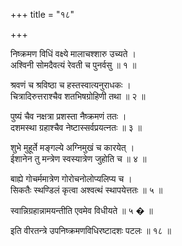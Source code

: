 +++
title = "१८"

+++
  
  
निष्क्रमण विधिं वक्ष्ये मालाचश्शारु उच्यते ।  
अश्विनी सोमदैवत्यं रेवती च पुनर्वसु ॥ १ ॥  
  
श्रवणं च श्रविष्ठा च हस्तस्वात्यनुराधकः ।  
चित्रादिरुत्तराश्चैव शतभिषग्रोहिणी तथा ॥ २ ॥  
  
पुष्यं चैव नक्षत्रा प्रशस्ता नैष्क्रमणं ततः ।  
दशमस्था ग्रहाश्चैव नेष्टास्सर्वप्रयत्नतः ॥ ३ ॥  
  
शुभे मुहूर्ते मङ्गल्ये अग्निमुखं च कारयेत् ।  
ईशानेन तु मन्त्रेण स्वस्यात्रेण जुहोति च ॥ ४ ॥  
  
बाह्ये गोचर्ममात्रेण गोरोचनोलोप्यलिप्य च ।  
सिकतैः स्थण्डिलं कृत्वा अश्वत्थं स्थापयेत्ततः ॥ ५ ॥  
  
स्वान्निग्रहान्नामयन्तीति एवमेव विधीयते ॥ ५ � ॥  
  
इति वीरतन्त्रे उपनिष्क्रमणविधिरष्टादशः पटलः ॥ १८ ॥  

